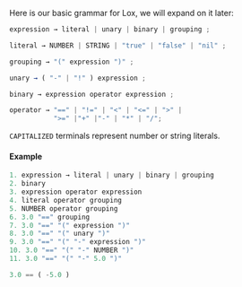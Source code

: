 Here is our basic grammar for Lox, we will expand on it later:

```js
expression → literal | unary | binary | grouping ;

literal → NUMBER | STRING | "true" | "false" | "nil" ;

grouping → "(" expression ")" ;

unary → ( "-" | "!" ) expression ;

binary → expression operator expression ;

operator → "==" | "!=" | "<" | "<=" | ">" |
		   ">=" |"+" |"-" | "*" | "/";
```

`CAPITALIZED` terminals represent number or string literals.

#### Example
```js
1. expression → literal | unary | binary | grouping
2. binary
3. expression operator expression
4. literal operator grouping
5. NUMBER operator grouping
6. 3.0 "==" grouping
7. 3.0 "==" "(" expression ")"
8. 3.0 "==" "(" unary ")"
9. 3.0 "==" "(" "-" expression ")"
10. 3.0 "==" "(" "-" NUMBER ")"
11. 3.0 "==" "(" "-" 5.0 ")"

3.0 == ( -5.0 )
```
